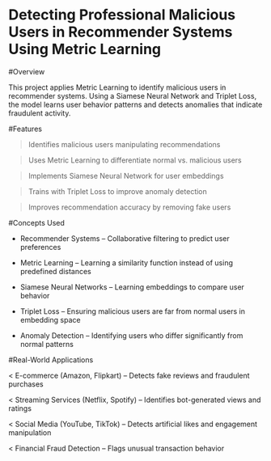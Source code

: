 # Detecting Professional Malicious Users in Recommender Systems Using Metric Learning

#Overview

This project applies Metric Learning to identify malicious users in recommender systems. Using a Siamese Neural Network and Triplet Loss, the model learns user behavior patterns and detects anomalies that indicate fraudulent activity.

#Features

> Identifies malicious users manipulating recommendations

> Uses Metric Learning to differentiate normal vs. malicious users

> Implements Siamese Neural Network for user embeddings

> Trains with Triplet Loss to improve anomaly detection

> Improves recommendation accuracy by removing fake users


#Concepts Used

* Recommender Systems – Collaborative filtering to predict user preferences

* Metric Learning – Learning a similarity function instead of using predefined distances

* Siamese Neural Networks – Learning embeddings to compare user behavior

* Triplet Loss – Ensuring malicious users are far from normal users in embedding space

* Anomaly Detection – Identifying users who differ significantly from normal patterns


#Real-World Applications

< E-commerce (Amazon, Flipkart) – Detects fake reviews and fraudulent purchases

< Streaming Services (Netflix, Spotify) – Identifies bot-generated views and ratings

< Social Media (YouTube, TikTok) – Detects artificial likes and engagement manipulation

< Financial Fraud Detection – Flags unusual transaction behavior

